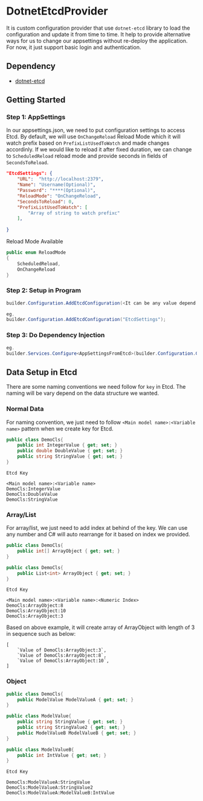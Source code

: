 # DotnetEtcdProvider
It is custom configuration provider that use `dotnet-etcd` library to load the configuration and update it from time to time. It help to provide alternative ways for us to change our appsettings without re-deploy the application. For now, it just support basic login and authentication.

## Dependency
- [dotnet-etcd](https://github.com/shubhamranjan/dotnet-etcd)

## Getting Started

### Step 1: AppSettings
In our appsettings.json, we need to put configuration settings to access Etcd.
By default, we will use `OnChangeReload` Reload Mode which it will watch prefix based on `PrefixListUsedToWatch` and made changes accordinly. If we would like to reload it after fixed duration, we can change to `ScheduledReload` reload mode and provide seconds in fields of `SecondsToReload`.


```json
"EtcdSettings": {
    "URL":  "http://localhost:2379",
    "Name": "Username(Optional)",
    "Password": "****(Optional)",
    "ReloadMode": "OnChangeReload",
    "SecondsToReload": 0,
    "PrefixListUsedToWatch": [
        "Array of string to watch prefixc"
    ],
    
}
```

Reload Mode Available
```csharp
public enum ReloadMode
{
    ScheduledReload,
    OnChangeReload
}
```

### Step 2: Setup in Program
```csharp
builder.Configuration.AddEtcdConfiguration(<It can be any value depend on the name we used to setup in appsettings.json>);

eg.
builder.Configuration.AddEtcdConfiguration("EtcdSettings");
```

### Step 3: Do Dependency Injection
```csharp
eg.
builder.Services.Configure<AppSettingsFromEtcd>(builder.Configuration.GetSection("AppSettingsFromEtcd"));
```

## Data Setup in Etcd
There are some naming conventions we need follow for `key` in Etcd. The naming will be vary depend on the data structure we wanted.

### Normal Data
For naming convention, we just need to follow `<Main model name>:<Variable name>` pattern when we create key for Etcd.

```csharp
public class DemoCls{
    public int IntegerValue { get; set; }
    public double DoubleValue { get; set; }
    public string StringValue { get; set; }
}
```

`Etcd Key`
``` 
<Main model name>:<Variable name>
DemoCls:IntegerValue
DemoCls:DoubleValue
DemoCls:StringValue
```


### Array/List
For array/list, we just need to add index at behind of the key. We can use any number and C# will auto rearrange for it based on index we provided. 

```csharp
public class DemoCls{
    public int[] ArrayObject { get; set; }
}

public class DemoCls{
    public List<int> ArrayObject { get; set; }
}
```

`Etcd Key`
``` 
<Main model name>:<Variable name>:<Numeric Index>
DemoCls:ArrayObject:8
DemoCls:ArrayObject:10
DemoCls:ArrayObject:3
```

Based on above example, it will create array of ArrayObject with length of 3 in sequence such as below:
```
[
    `Value of DemoCls:ArrayObject:3`,
    `Value of DemoCls:ArrayObject:8`,
    `Value of DemoCls:ArrayObject:10`,
]
```

### Object


```csharp
public class DemoCls{
    public ModelValue ModelValueA { get; set; }
}

public class ModelValue{
    public string StringValue { get; set; }
    public string StringValue2 { get; set; }
    public ModelValueB ModelValueB { get; set; }
}

public class ModelValueB{
    public int IntValue { get; set; }
}
```

`Etcd Key`
``` 
DemoCls:ModelValueA:StringValue
DemoCls:ModelValueA:StringValue2
DemoCls:ModelValueA:ModelValueB:IntValue
```
